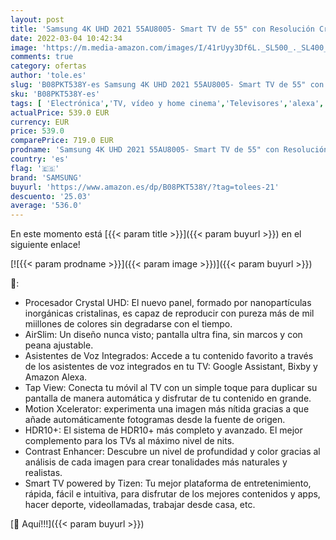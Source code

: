 ```yaml
---
layout: post
title: 'Samsung 4K UHD 2021 55AU8005- Smart TV de 55" con Resolución Crystal UHD  Procesador Crystal UHD  HDR10+  Motion Xcelerator  Contrast Enhancer y Alexa Integrada'
date: 2022-03-04 10:42:34
image: 'https://m.media-amazon.com/images/I/41rUyy3Df6L._SL500_._SL400_.jpg'
comments: true
category: ofertas
author: 'tole.es'
slug: 'B08PKT538Y-es Samsung 4K UHD 2021 55AU8005- Smart TV de 55" con...'
sku: 'B08PKT538Y-es'
tags: [ 'Electrónica','TV, vídeo y home cinema','Televisores','alexa','samsung', ]
actualPrice: 539.0 EUR
currency: EUR
price: 539.0
comparePrice: 719.0 EUR
prodname: 'Samsung 4K UHD 2021 55AU8005- Smart TV de 55" con Resolución Crystal UHD  Procesador Crystal UHD  HDR10+  Motion Xcelerator  Contrast Enhancer y Alexa Integrada'
country: 'es'
flag: '🇪🇸'
brand: 'SAMSUNG'
buyurl: 'https://www.amazon.es/dp/B08PKT538Y/?tag=tolees-21'
descuento: '25.03'
average: '536.0'
---
```


En este momento está [{{< param title >}}]({{< param buyurl >}}) en el siguiente enlace!

[![{{< param prodname >}}]({{< param image >}})]({{< param buyurl >}})

🔎:

- Procesador Crystal UHD: El nuevo panel, formado por nanopartículas inorgánicas cristalinas, es capaz de reproducir con pureza más de mil miillones de colores sin degradarse con el tiempo.
- AirSlim: Un diseño nunca visto; pantalla ultra fina, sin marcos y con peana ajustable.
- Asistentes de Voz Integrados: Accede a tu contenido favorito a través de los asistentes de voz integrados en tu TV: Google Assistant, Bixby y Amazon Alexa.
- Tap View: Conecta tu móvil al TV con un simple toque para duplicar su pantalla de manera automática y disfrutar de tu contenido en grande.
- Motion Xcelerator: experimenta una imagen más nítida gracias a que añade automáticamente fotogramas desde la fuente de origen.
- HDR10+: El sistema de HDR10+ más completo y avanzado. El mejor complemento para los TVs al máximo nivel de nits.
- Contrast Enhancer: Descubre un nivel de profundidad y color gracias al análisis de cada imagen para crear tonalidades más naturales y realistas.
- Smart TV powered by Tizen: Tu mejor plataforma de entretenimiento, rápida, fácil e intuitiva, para disfrutar de los mejores contenidos y apps, hacer deporte, videollamadas, trabajar desde casa, etc.

[🛒 Aquí!!!]({{< param buyurl >}})
